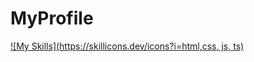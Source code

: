 # MyProfile
[![My Skills](https://skillicons.dev/icons?i=html,css, js, ts)](https://skillicons.dev)
